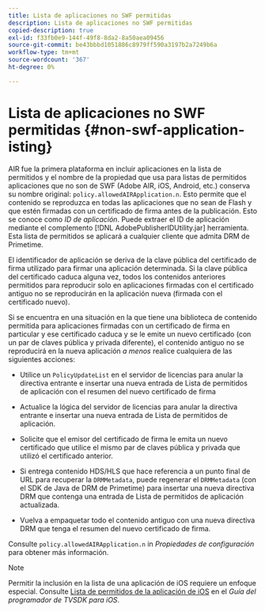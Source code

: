 ```yaml
---
title: Lista de aplicaciones no SWF permitidas
description: Lista de aplicaciones no SWF permitidas
copied-description: true
exl-id: f33fb0e9-144f-49f8-8da2-8a50aea09456
source-git-commit: be43bbbd1051886c8979ff590a3197b2a7249b6a
workflow-type: tm+mt
source-wordcount: '367'
ht-degree: 0%

---
```


# Lista de aplicaciones no SWF permitidas {#non-swf-application-isting}

AIR fue la primera plataforma en incluir aplicaciones en la lista de permitidos y el nombre de la propiedad que usa para listas de permitidos aplicaciones que no son de SWF (Adobe AIR, iOS, Android, etc.) conserva su nombre original: `policy.allowedAIRApplication.n`. Esto permite que el contenido se reproduzca en todas las aplicaciones que no sean de Flash y que estén firmadas con un certificado de firma antes de la publicación. Esto se conoce como *ID de aplicación*. Puede extraer el ID de aplicación mediante el complemento [!DNL AdobePublisherIDUtility.jar] herramienta. Esta lista de permitidos se aplicará a cualquier cliente que admita DRM de Primetime.

El identificador de aplicación se deriva de la clave pública del certificado de firma utilizado para firmar una aplicación determinada. Si la clave pública del certificado caduca alguna vez, todos los contenidos anteriores permitidos para reproducir solo en aplicaciones firmadas con el certificado antiguo no se reproducirán en la aplicación nueva (firmada con el certificado nuevo).

Si se encuentra en una situación en la que tiene una biblioteca de contenido permitida para aplicaciones firmadas con un certificado de firma en particular y ese certificado caduca y se le emite un nuevo certificado (con un par de claves pública y privada diferente), el contenido antiguo no se reproducirá en la nueva aplicación *a menos* realice cualquiera de las siguientes acciones:

* Utilice un `PolicyUpdateList` en el servidor de licencias para anular la directiva entrante e insertar una nueva entrada de Lista de permitidos de aplicación con el resumen del nuevo certificado de firma
* Actualice la lógica del servidor de licencias para anular la directiva entrante e insertar una nueva entrada de Lista de permitidos de aplicación.
* Solicite que el emisor del certificado de firma le emita un nuevo certificado que utilice el mismo par de claves pública y privada que utilizó el certificado anterior.
* Si entrega contenido HDS/HLS que hace referencia a un punto final de URL para recuperar la `DRMMetadata`, puede regenerar el `DRMMetadata` (con el SDK de Java de DRM de Primetime) para insertar una nueva directiva DRM que contenga una entrada de Lista de permitidos de aplicación actualizada.

* Vuelva a empaquetar todo el contenido antiguo con una nueva directiva DRM que tenga el resumen del nuevo certificado de firma.

Consulte `policy.allowedAIRApplication.n` in *Propiedades de configuración* para obtener más información.

>[!NOTE]
>
>Permitir la inclusión en la lista de una aplicación de iOS requiere un enfoque especial. Consulte [Lista de permitidos de la aplicación de iOS](../../../../../programming/tvsdk-3x-ios-prog/ios-3x-drm-content-security/ios-3x-allowlist-your-ios-application.md) en el *Guía del programador de TVSDK para iOS*.
